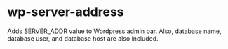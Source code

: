 # wp-server-address

Adds SERVER_ADDR value to Wordpress admin bar. Also, database name, database user, and database host are also included.
